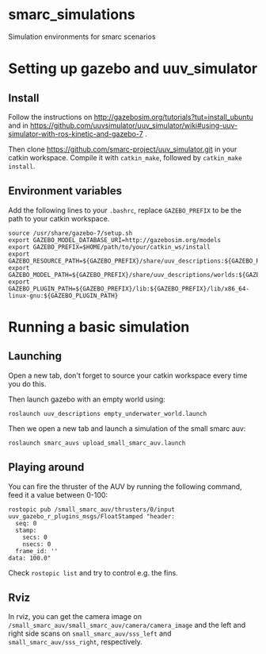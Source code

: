 # smarc_simulations
Simulation environments for smarc scenarios


# Setting up gazebo and uuv_simulator

## Install

Follow the instructions on http://gazebosim.org/tutorials?tut=install_ubuntu and
in https://github.com/uuvsimulator/uuv_simulator/wiki#using-uuv-simulator-with-ros-kinetic-and-gazebo-7 .

Then clone https://github.com/smarc-project/uuv_simulator.git in your catkin workspace.
Compile it with `catkin_make`, followed by `catkin_make install`.

## Environment variables

Add the following lines to your `.bashrc`, replace `GAZEBO_PREFIX` to be the path to your catkin workspace.
```
source /usr/share/gazebo-7/setup.sh
export GAZEBO_MODEL_DATABASE_URI=http://gazebosim.org/models
export GAZEBO_PREFIX=$HOME/path/to/your/catkin_ws/install
export GAZEBO_RESOURCE_PATH=${GAZEBO_PREFIX}/share/uuv_descriptions:${GAZEBO_RESOURCE_PATH}
export GAZEBO_MODEL_PATH=${GAZEBO_PREFIX}/share/uuv_descriptions/worlds:${GAZEBO_MODEL_PATH}
export GAZEBO_PLUGIN_PATH=${GAZEBO_PREFIX}/lib:${GAZEBO_PREFIX}/lib/x86_64-linux-gnu:${GAZEBO_PLUGIN_PATH}
```

# Running a basic simulation

## Launching

Open a new tab, don't forget to source your catkin workspace every time you do this.

Then launch gazebo with an empty world using:
```
roslaunch uuv_descriptions empty_underwater_world.launch
```
Then we open a new tab and launch a simulation of the small smarc auv:
```
roslaunch smarc_auvs upload_small_smarc_auv.launch
```

## Playing around

You can fire the thruster of the AUV by running the following command, feed it a value between 0-100:
```
rostopic pub /small_smarc_auv/thrusters/0/input uuv_gazebo_r_plugins_msgs/FloatStamped "header:
  seq: 0
  stamp:
    secs: 0
    nsecs: 0
  frame_id: ''
data: 100.0"
```
Check `rostopic list` and try to control e.g. the fins.

## Rviz

In rviz, you can get the camera image on `/small_smarc_auv/small_smarc_auv/camera/camera_image`
and the left and right side scans on `small_smarc_auv/sss_left` and `small_smarc_auv/sss_right`, respectively.
